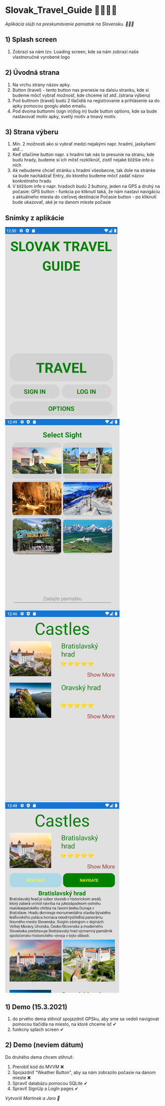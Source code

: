    # Slovak_Travel_Guide 🧗‍♂️🧗‍♀️

*Aplikácia slúži na preskumávanie pamiatok na Slovensku. 🌄🌄🌄*

## 1) Splash screen
  1. Zobrazí sa nám tzv. Loading screen, kde sa nám zobrazí naše vlastnoručné vyrobené logo 

## 2) Úvodná strana

  1. Na vrchu strany názov apky.
  1. Button (travel) - tento button nas prenesie na dalsiu stranku, kde si budeme môcť vybrať možnosť, kde chceme ísť atď..(strana výberu)
  1. Pod buttnom (travel) budú 2 tlačidlá na registrovanie a prihlásenie sa do apky pomocou googlu alebo emailu.
  1. Pod dvoma buttonmi (sign in)(log in) bude button options, kde sa bude nastavovať motív apky, svetlý motív a tmavý motív.

  
## 3) Strana výberu

  1. Min. 2 možnosti ako si vybrať medzi nejakými napr. hradmi, jaskyňami atď...
  1. Keď stlačíme button napr. s hradmi tak nás to presunie na stranu, kde budú hrady, budeme si ich môsť rozkliknúť, zistiť nejaké bližšie info o nich
  1. Ak nebudeme chcieť stránku s hradmi všeobecne, tak dole na stránke sa bude nachádzať Entry, do ktorého budeme môcť zadať názov konkrétneho hradu
  1. V bližšom infe o napr. hradoch budú 2 buttony, jeden na GPS a druhý na počasie:
       GPS button - funkcia po kliknutí taká, že nám nastaví navigáciu s aktuálneho miesta do cieľovej destinácie
       Počasie button - po kliknutí bude ukazovať, aké je na danom mieste počasie
       
## Snímky z aplikácie
![MAIN PAGE](Images/MainPage.png)
![](Images/SelectPage.png)
![](Images/CatlesPage_-_1.png)
![](Images/CastlesPage_-_opened.png)
## 1) Demo (15.3.2021)
  1. do prvého dema stihnúť spojazdniť GPSku, aby sme sa vedeli navigovat pomocou tlačidla na miesto, na ktoré chceme ísť ✔
  2. funkcny splach screen ✔

## 2) Demo (neviem dátum)
   Do druhého dema chcem stihnuť:
   1. Prerobiť kód do MVVM ❌
   2. Spojazdniť "Weather Button", aby sa nám zobrazilo počasie na danom mieste ❌
   3. Spraviť databázu pomocou SQLite ✔
   4. Spraviť SignUp a LogIn pages ✔


*Vytvorili Martinek a Jaro 🤣* 


